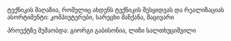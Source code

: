 ტექნიკის მაღაზია, რომელიც ახდენს ტექნიკის შესყიდვას და რეალიზაციას
ასორტიმენტი: კომპიუტერები, სარეცხი მანქანა, მაცივარი

პროექტზე მუშაობდა: გიორგი გაბისონია, ლიზი სალთხუციშვილი
